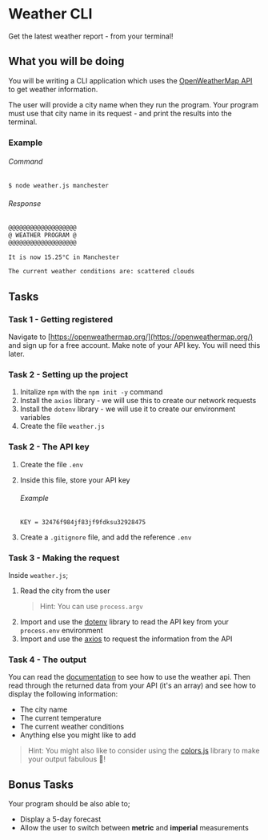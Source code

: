 # Weather CLI 

Get the latest weather report - from your terminal!

## What you will be doing

You will be writing a CLI application which uses the [OpenWeatherMap API](https://openweathermap.org/) to get weather information.

The user will provide a city name when they run the program. Your program must use that city name in its request - and print the results into the terminal.

### Example

###### Command
```bash
$ node weather.js manchester
```

###### Response
```bash
@@@@@@@@@@@@@@@@@@@
@ WEATHER PROGRAM @
@@@@@@@@@@@@@@@@@@@

It is now 15.25°C in Manchester

The current weather conditions are: scattered clouds
```

## Tasks

### Task 1 - Getting registered

Navigate to [https://openweathermap.org/](https://openweathermap.org/) and sign up for a free account. Make note of your API key. You will need this later.

### Task 2 - Setting up the project

1. Initalize `npm` with the `npm init -y` command
2. Install the `axios` library - we will use this to create our network requests
3. Install the `dotenv` library - we will use it to create our environment variables
4. Create the file `weather.js`

### Task 2 - The API key

1. Create the file `.env`
2. Inside this file, store your API key

   ###### Example
   
   ```text
   KEY = 32476f984jf83jf9fdksu32928475
   ```
   
3. Create a `.gitignore` file, and add the reference `.env`

### Task 3 - Making the request

Inside `weather.js`;

1. Read the city from the user
    > Hint: You can use `process.argv`
2. Import and use the [dotenv](https://github.com/motdotla/dotenv) library to read the API key from your `process.env` environment
3. Import and use the [axios](https://github.com/axios/axios) to request the information from the API

### Task 4 - The output
You can read the [documentation](https://openweathermap.org/current) to see how to use the weather api.
Then read through the returned data from your API (it's an array) and see how to display the following information:

- The city name
- The current temperature
- The current weather conditions
- Anything else you might like to add

> Hint: You might also like to consider using the [colors.js](https://github.com/Marak/colors.js) library to make your output fabulous 🤩! 

## Bonus Tasks

Your program should be also able to;

- Display a 5-day forecast
- Allow the user to switch between **metric** and **imperial** measurements
